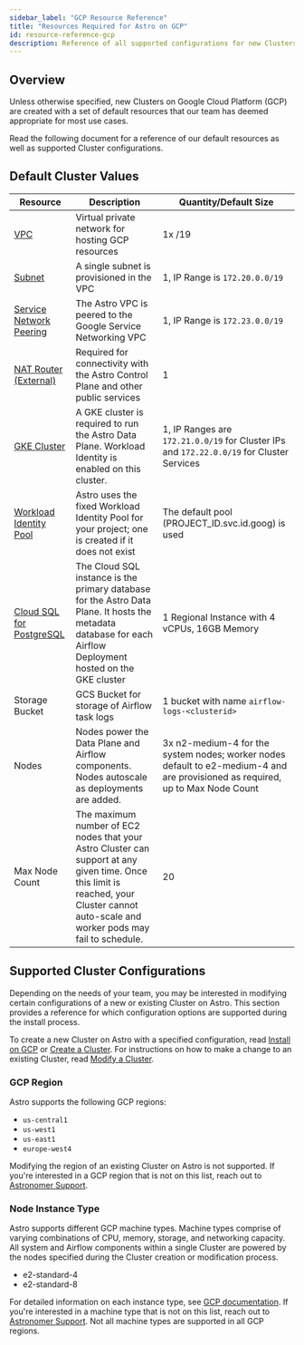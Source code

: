 ```yaml
---
sidebar_label: "GCP Resource Reference"
title: "Resources Required for Astro on GCP"
id: resource-reference-gcp
description: Reference of all supported configurations for new Clusters on Astro in Google Cloud Platform (GCP).
---
```


## Overview

Unless otherwise specified, new Clusters on Google Cloud Platform (GCP) are created with a set of default resources that our team has deemed appropriate for most use cases.

Read the following document for a reference of our default resources as well as supported Cluster configurations.

## Default Cluster Values

| Resource                | Description                                                                                          | Quantity/Default Size        |
| ----------------------- | ---------------------------------------------------------------------------------------------------- | ---------------------------- |
| [VPC](https://cloud.google.com/vpc/docs/vpc)                     | Virtual private network for hosting GCP resources                                                                | 1x /19                            |
| [Subnet](https://cloud.google.com/vpc/docs/subnets)                  | A single subnet is provisioned in the VPC                                                            | 1, IP Range is `172.20.0.0/19` |
| [Service Network Peering](https://cloud.google.com/vpc/docs/configure-private-services-access) | The Astro VPC is peered to the Google Service Networking VPC                                         | 1, IP Range is `172.23.0.0/19` |
| [NAT Router (External)](https://cloud.google.com/nat/docs/overview)   | Required for connectivity with the Astro Control Plane and other public services                     | 1                            |
| [GKE Cluster](https://cloud.google.com/kubernetes-engine/docs/concepts/kubernetes-engine-overview)             | A GKE cluster is required to run the Astro Data Plane. Workload Identity is enabled on this cluster. | 1, IP Ranges are `172.21.0.0/19` for Cluster IPs and `172.22.0.0/19` for Cluster Services |
| [Workload Identity Pool](https://cloud.google.com/iam/docs/manage-workload-identity-pools-providers) | Astro uses the fixed Workload Identity Pool for your project; one is created if it does not exist | The default pool (PROJECT_ID.svc.id.goog) is used |
| [Cloud SQL for PostgreSQL](https://cloud.google.com/sql/docs/postgres) | The Cloud SQL instance is the primary database for the Astro Data Plane. It hosts the metadata database for each Airflow Deployment hosted on the GKE cluster | 1 Regional Instance with 4 vCPUs, 16GB Memory |
| Storage Bucket | GCS Bucket for storage of Airflow task logs | 1 bucket with name `airflow-logs-<clusterid>` |
| Nodes | Nodes power the Data Plane and Airflow components. Nodes autoscale as deployments are added. | 3x n2-medium-4 for the system nodes; worker nodes default to e2-medium-4 and are provisioned as required, up to Max Node Count |
| Max Node Count | The maximum number of EC2 nodes that your Astro Cluster can support at any given time. Once this limit is reached, your Cluster cannot auto-scale and worker pods may fail to schedule. | 20 |


## Supported Cluster Configurations

Depending on the needs of your team, you may be interested in modifying certain configurations of a new or existing Cluster on Astro. This section provides a reference for which configuration options are supported during the install process.

To create a new Cluster on Astro with a specified configuration, read [Install on GCP](install-gcp.md) or [Create a Cluster](create-cluster.md). For instructions on how to make a change to an existing Cluster, read [Modify a Cluster](modify-cluster.md).

### GCP Region

Astro supports the following GCP regions:

- `us-central1`
- `us-west1`
- `us-east1`
- `europe-west4`

Modifying the region of an existing Cluster on Astro is not supported. If you're interested in a GCP region that is not on this list, reach out to [Astronomer Support](https://support.astronomer.io).

### Node Instance Type

Astro supports different GCP machine types. Machine types comprise of varying combinations of CPU, memory, storage, and networking capacity. All system and Airflow components within a single Cluster are powered by the nodes specified during the Cluster creation or modification process.

- e2-standard-4
- e2-standard-8

For detailed information on each instance type, see [GCP documentation](https://cloud.google.com/compute/docs/machine-types). If you're interested in a machine type that is not on this list, reach out to [Astronomer Support](https://support.astronomer.io/). Not all machine types are supported in all GCP regions.
